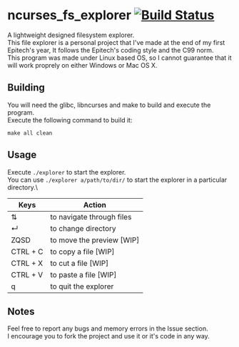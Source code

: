 # ncurses_fs_explorer [![Build Status](https://travis-ci.org/equals215/ncurses_fs_explorer.svg?branch=master)](https://travis-ci.org/equals215/ncurses_fs_explorer)
A lightweight designed filesystem explorer.\
This file explorer is a personal project that I've made at the end of my first Epitech's year, It follows the Epitech's coding style and the C99 norm.\
This program was made under Linux based OS, so I cannot guarantee that it will work proprely on either Windows or Mac OS X.

## Building
You will need the glibc, libncurses and make to build and execute the program.\
Execute the following command to build it:

    make all clean

## Usage
Execute `./explorer` to start the explorer.\
You can use `./explorer a/path/to/dir/` to start the explorer in a particular directory.\

|Keys|Action
|--|--|
| ⇅ | to navigate through files |
| ↵ |to change directory|
| ZQSD | to move the preview [WIP]|
|CTRL + C | to copy a file [WIP]|
|CTRL + X | to cut a file [WIP] |
|CTRL + V | to paste a file [WIP] |
| q | to quit the explorer

## Notes
Feel free to report any bugs and memory errors in the Issue section.\
I encourage you to fork the project and use it or it's code in any way.

